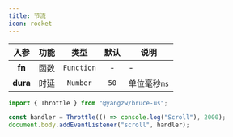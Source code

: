 ```yaml
---
title: 节流
icon: rocket
---
```


入参|功能|类型|默认|说明
:-:|:-:|:-:|:-:|-
**fn**|函数|`Function`|-|-
**dura**|时延|`Number`|`50`|单位毫秒`ms`

```js
import { Throttle } from "@yangzw/bruce-us";

const handler = Throttle(() => console.log("Scroll"), 2000);
document.body.addEventListener("scroll", handler);
```